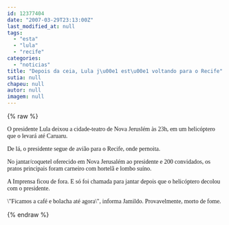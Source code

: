 ```yaml
---
id: 12377404
date: "2007-03-29T23:13:00Z"
last_modified_at: null
tags:
  - "esta"
  - "lula"
  - "recife"
categories:
  - "noticias"
title: "Depois da ceia, Lula j\u00e1 est\u00e1 voltando para o Recife"
sutia: null
chapeu: null
autor: null
imagem: null
---
```

{% raw %}
<p><P><FONT face=Verdana>O presidente Lula deixou a cidade-teatro de </FONT><FONT face=Verdana>Nova Jeruslém às 23h, em um helicóptero que o </FONT><FONT face=Verdana>levará até Caruaru.</FONT></P></p>
<p><P><FONT face=Verdana>De lá, o presidente segue de avião para o </FONT><FONT face=Verdana>Recife, onde pernoita.</FONT></P></p>
<p><P><FONT face=Verdana>No jantar/coquetel oferecido em Nova Jerusalém </FONT><FONT face=Verdana>ao presidente e 200 convidados, os pratos </FONT><FONT face=Verdana>principais foram carneiro com hortelã e lombo </FONT><FONT face=Verdana>suíno.</FONT></P></p>
<p><P><FONT face=Verdana>A Imprensa ficou de fora. E só foi chamada </FONT><FONT face=Verdana>para jantar depois que o helicóptero decolou </FONT><FONT face=Verdana>com o presidente.</FONT></P></p>
<p><P><FONT face=Verdana>\"Ficamos a café e bolacha até agora\", informa </FONT><FONT face=Verdana>Jamildo. Provavelmente, morto de fome.</FONT></P> </p>
{% endraw %}